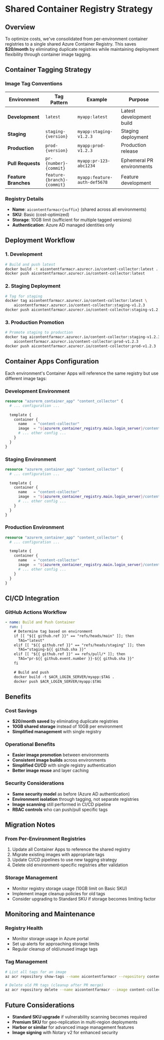 # Shared Container Registry Strategy

## Overview
To optimize costs, we've consolidated from per-environment container registries to a single shared Azure Container Registry. This saves **$20/month** by eliminating duplicate registries while maintaining deployment flexibility through container image tagging.

## Container Tagging Strategy

### Image Tag Conventions

| Environment | Tag Pattern | Example | Purpose |
|------------|-------------|---------|---------|
| **Development** | `latest` | `myapp:latest` | Latest development build |
| **Staging** | `staging-{version}` | `myapp:staging-v1.2.3` | Staging deployment |
| **Production** | `prod-{version}` | `myapp:prod-v1.2.3` | Production release |
| **Pull Requests** | `pr-{number}-{commit}` | `myapp:pr-123-abc1234` | Ephemeral PR environments |
| **Feature Branches** | `feature-{branch}-{commit}` | `myapp:feature-auth-def5678` | Feature development |

### Registry Details

- **Name**: `aicontentfarmacr{suffix}` (shared across all environments)
- **SKU**: Basic (cost-optimized)
- **Storage**: 10GB limit (sufficient for multiple tagged versions)
- **Authentication**: Azure AD managed identities only

## Deployment Workflow

### 1. Development
```bash
# Build and push latest
docker build -t aicontentfarmacr.azurecr.io/content-collector:latest .
docker push aicontentfarmacr.azurecr.io/content-collector:latest
```

### 2. Staging Deployment
```bash
# Tag for staging
docker tag aicontentfarmacr.azurecr.io/content-collector:latest \
    aicontentfarmacr.azurecr.io/content-collector:staging-v1.2.3
docker push aicontentfarmacr.azurecr.io/content-collector:staging-v1.2.3
```

### 3. Production Promotion
```bash
# Promote staging to production
docker tag aicontentfarmacr.azurecr.io/content-collector:staging-v1.2.3 \
    aicontentfarmacr.azurecr.io/content-collector:prod-v1.2.3
docker push aicontentfarmacr.azurecr.io/content-collector:prod-v1.2.3
```

## Container Apps Configuration

Each environment's Container Apps will reference the same registry but use different image tags:

### Development Environment
```terraform
resource "azurerm_container_app" "content_collector" {
  # ... configuration ...
  
  template {
    container {
      name   = "content-collector"
      image  = "${azurerm_container_registry.main.login_server}/content-collector:latest"
      # ... other config ...
    }
  }
}
```

### Staging Environment
```terraform
resource "azurerm_container_app" "content_collector" {
  # ... configuration ...
  
  template {
    container {
      name   = "content-collector"
      image  = "${azurerm_container_registry.main.login_server}/content-collector:staging-${var.app_version}"
      # ... other config ...
    }
  }
}
```

### Production Environment
```terraform
resource "azurerm_container_app" "content_collector" {
  # ... configuration ...
  
  template {
    container {
      name   = "content-collector"
      image  = "${azurerm_container_registry.main.login_server}/content-collector:prod-${var.app_version}"
      # ... other config ...
    }
  }
}
```

## CI/CD Integration

### GitHub Actions Workflow
```yaml
- name: Build and Push Container
  run: |
    # Determine tag based on environment
    if [[ "${{ github.ref }}" == "refs/heads/main" ]]; then
      TAG="latest"
    elif [[ "${{ github.ref }}" == "refs/heads/staging" ]]; then
      TAG="staging-${{ github.sha }}"
    elif [[ "${{ github.ref }}" == refs/pull/* ]]; then
      TAG="pr-${{ github.event.number }}-${{ github.sha }}"
    fi
    
    # Build and push
    docker build -t $ACR_LOGIN_SERVER/myapp:$TAG .
    docker push $ACR_LOGIN_SERVER/myapp:$TAG
```

## Benefits

### Cost Savings
- **$20/month saved** by eliminating duplicate registries
- **10GB shared storage** instead of 10GB per environment
- **Simplified management** with single registry

### Operational Benefits
- **Easier image promotion** between environments
- **Consistent image builds** across environments  
- **Simplified CI/CD** with single registry authentication
- **Better image reuse** and layer caching

### Security Considerations
- **Same security model** as before (Azure AD authentication)
- **Environment isolation** through tagging, not separate registries
- **Image scanning** still performed in CI/CD pipeline
- **RBAC controls** who can push/pull specific tags

## Migration Notes

### From Per-Environment Registries
1. Update all Container Apps to reference the shared registry
2. Migrate existing images with appropriate tags
3. Update CI/CD pipelines to use new tagging strategy
4. Delete old environment-specific registries after validation

### Storage Management
- Monitor registry storage usage (10GB limit on Basic SKU)
- Implement image cleanup policies for old tags
- Consider upgrading to Standard SKU if storage becomes limiting factor

## Monitoring and Maintenance

### Registry Health
- Monitor storage usage in Azure portal
- Set up alerts for approaching storage limits
- Regular cleanup of old/unused image tags

### Tag Management
```bash
# List all tags for an image
az acr repository show-tags --name aicontentfarmacr --repository content-collector

# Delete old PR tags (cleanup after PR merge)
az acr repository delete --name aicontentfarmacr --image content-collector:pr-123-abc1234
```

## Future Considerations

- **Standard SKU upgrade** if vulnerability scanning becomes required
- **Premium SKU** for geo-replication in multi-region deployments
- **Harbor or similar** for advanced image management features
- **Image signing** with Notary v2 for enhanced security
